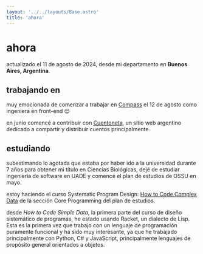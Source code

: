 ```yaml
---
layout: '../../layouts/Base.astro'
title: 'ahora'
---
```


# ahora

actualizado el 11 de agosto de 2024, desde mi departamento en **Buenos Aires, Argentina**.

## trabajando en
muy emocionada de comenzar a trabajar en [Compass](https://www.compass.com/) el 12 de agosto como ingeniera en front-end 😌

en junio comencé a contribuir con [Cuentoneta](https://github.com/cuentoneta), un sitio web argentino dedicado a compartir y distribuir cuentos principalmente.

## estudiando
subestimando lo agotada que estaba por haber ido a la universidad durante 7 años para obtener mi título en Ciencias Biológicas, dejé de estudiar ingeniería de software en UADE y comencé el plan de estudios de OSSU en mayo.

estoy haciendo el curso Systematic Program Design: [How to Code Complex Data](https://github.com/ossu/computer-science/blob/master/coursepages/spd/README.md) de la sección Core Programming del plan de estudios.

desde *How to Code Simple Data*, la primera parte del curso de diseño sistemático de programas, he estado usando Racket, un dialecto de Lisp. Esta es la primera vez que trabajo con un lenguaje de programación puramente funcional y ha sido muy interesante, ya que he trabajado principalmente con Python, C# y JavaScript, principalmente lenguajes de propósito general orientados a objetos.